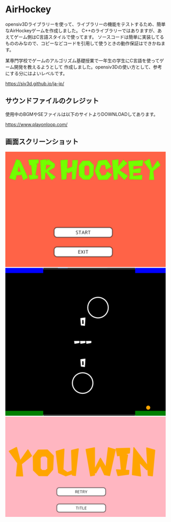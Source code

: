 # AirHockey
opensiv3Dライブラリーを使って、ライブラリーの機能をテストするため、簡単なAirHockeyゲームを作成しました。
C++のライブラリーではありますが、あえてゲーム側はC言語スタイルで使ってます。
ソースコードは簡単に実装してるもののみなので、コピーなどコードを引用して使うときの動作保証はできかねます。

某専門学校でゲームのアルゴリズム基礎授業で一年生の学生にC言語を使ってゲーム開発を教えるようとして
作成しました。opensiv3Dの使い方として、参考にする分にはよいレベルです。


https://siv3d.github.io/ja-jp/


## サウンドファイルのクレジット
使用中のBGMやSEファイルは以下のサイトよりDOWNLOADしてあります。

https://www.playonloop.com/


## 画面スクリーンショット

![タイトル画面](/Title.png) 
![ゲーム画面](/Game.png) 
![結果画面](/Result.png) 